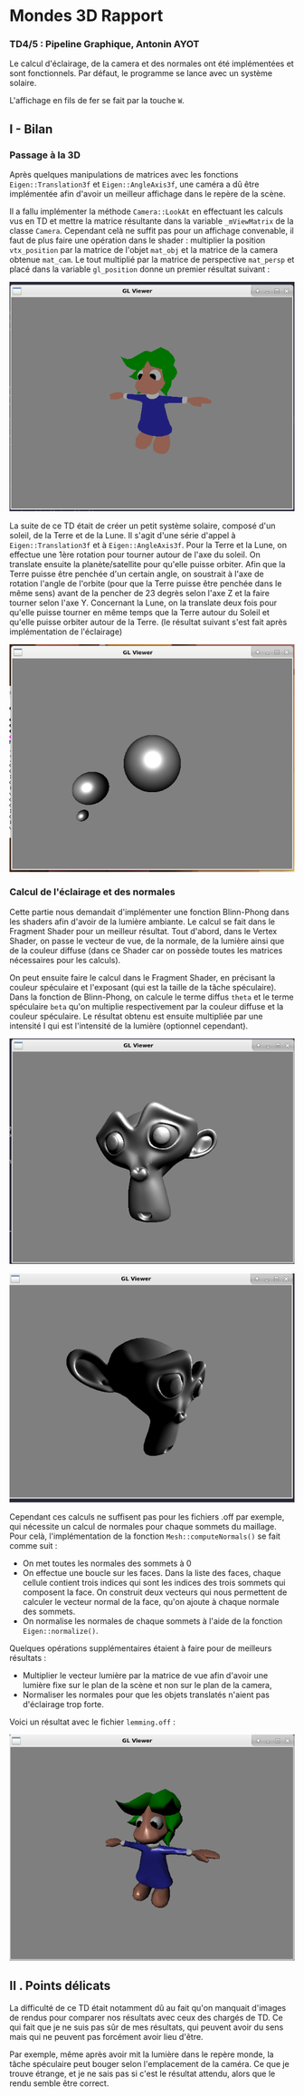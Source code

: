 ﻿# Mondes 3D Rapport
### TD4/5 : Pipeline Graphique, Antonin AYOT

Le calcul d'éclairage, de la camera et des normales ont été implémentées et sont fonctionnels. Par défaut, le programme se lance avec un système solaire.

L'affichage en fils de fer se fait par la touche `W`.

## I - Bilan

### Passage à la 3D

Après quelques manipulations de matrices avec les fonctions `Eigen::Translation3f` et `Eigen::AngleAxis3f`, une caméra a dû être implémentée afin d'avoir un meilleur affichage dans le repère de la scène.

Il a fallu implémenter la méthode `Camera::LookAt` en effectuant les calculs vus en TD et mettre la matrice résultante dans la variable `_mViewMatrix` de la classe `Camera`. Cependant celà ne suffit pas pour un affichage convenable, il faut de plus faire une opération dans le shader : multiplier la position `vtx_position` par la matrice de l'objet `mat_obj` et la matrice de la camera obtenue `mat_cam`. Le tout multiplié par la matrice de perspective `mat_persp` et placé dans la variable `gl_position` donne un premier résultat suivant :

![tw](https://github.com/Antonneau/Mondes_3D_UB/blob/INSTABLE/TD3_4/imgs/lemming_persp.png?raw=true)

La suite de ce TD était de créer un petit système solaire, composé d'un soleil, de la Terre et de la Lune.
Il s'agit d'une série d'appel à `Eigen::Translation3f` et à `Eigen::AngleAxis3f`. Pour la Terre et la Lune, on effectue une 1ère rotation pour tourner autour de l'axe du soleil. On translate ensuite la planète/satellite pour qu'elle puisse orbiter. Afin que la Terre puisse être penchée d'un certain angle, on soustrait à l'axe de rotation l'angle de l'orbite (pour que la Terre puisse être penchée dans le même sens) avant de la pencher de 23 degrès selon l'axe Z et la faire tourner selon l'axe Y. Concernant la Lune, on la translate deux fois pour qu'elle puisse tourner en même temps que la Terre autour du Soleil et qu'elle puisse orbiter autour de la Terre. (le résultat suivant s'est fait après implémentation de l'éclairage)

![tw](https://github.com/Antonneau/Mondes_3D_UB/blob/INSTABLE/TD3_4/imgs/solar_system.png?raw=true)

### Calcul de l'éclairage et des normales

Cette partie nous demandait d'implémenter une fonction Blinn-Phong dans les shaders afin d'avoir de la lumière ambiante. Le calcul se fait dans le Fragment Shader pour un meilleur résultat. Tout d'abord, dans le Vertex Shader, on passe le vecteur de vue, de la normale, de la lumière ainsi que de la couleur diffuse (dans ce Shader car on possède toutes les matrices nécessaires pour les calculs).

On peut ensuite faire le calcul dans le Fragment Shader, en précisant la couleur spéculaire et l'exposant (qui est la taille de la tâche spéculaire). Dans la fonction de Blinn-Phong, on calcule le terme diffus `theta` et le terme spéculaire `beta` qu'on multiplie respectivement par la couleur diffuse et la couleur spéculaire. Le résultat obtenu est ensuite multipliée par une intensité I qui est l'intensité de la lumière (optionnel cependant).

![tw](https://github.com/Antonneau/Mondes_3D_UB/blob/INSTABLE/TD3_4/imgs/monkey_blinn.png?raw=true)

![tw](https://github.com/Antonneau/Mondes_3D_UB/blob/INSTABLE/TD3_4/imgs/monkey_blinn2.png?raw=true)

Cependant ces calculs ne suffisent pas pour les fichiers .off par exemple, qui nécessite un calcul de normales pour chaque sommets du maillage. Pour celà, l'implémentation de la fonction `Mesh::computeNormals()` se fait comme suit :

- On met toutes les normales des sommets à 0
- On effectue une boucle sur les faces. Dans la liste des faces, chaque cellule contient trois indices qui sont les indices des trois sommets qui composent la face. On construit deux vecteurs qui nous permettent de calculer le vecteur normal de la face, qu'on ajoute à chaque normale des sommets.
- On normalise les normales de chaque sommets à l'aide de la fonction `Eigen::normalize()`.

Quelques opérations supplémentaires étaient à faire pour de meilleurs résultats :
- Multiplier le vecteur lumière par la matrice de vue afin d'avoir une lumière fixe sur le plan de la scène et non sur le plan de la camera,
- Normaliser les normales pour que les objets translatés n'aient pas d'éclairage trop forte.

Voici un résultat avec le fichier `lemming.off` :

![tw](https://github.com/Antonneau/Mondes_3D_UB/blob/INSTABLE/TD3_4/imgs/lemming_normal.png?raw=true)

## II . Points délicats

La difficulté de ce TD était notamment dû au fait qu'on manquait d'images de rendus pour comparer nos résultats avec ceux des chargés de TD. Ce qui fait que je ne suis pas sûr de mes résultats, qui peuvent avoir du sens mais qui ne peuvent pas forcément avoir lieu d'être.

Par exemple, même après avoir mit la lumière dans le repère monde, la tâche spéculaire peut bouger selon l'emplacement de la caméra. Ce que je trouve étrange, et je ne sais pas si c'est le résultat attendu, alors que le rendu semble être correct.
